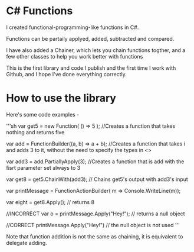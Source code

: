 # C# Functions
I created functional-programming-like functions in C#.

Functions can be partaily applyed, added, subtracted and compared.

I have also added a Chainer, which lets you chain functions togther, and a few other classes to help you work better with functions

This is the first library and code I publish and the first time I work with Github, and I hope I've done everything correctly.

# How to use the library

Here's some code examples - 

'''sh
var get5 = new Function<int>( () => 5 ); //Creates a function that takes nothing and returns five

var add = FunctionBuilder((a, b) => a + b);  //Creates a function that takes i and adds 3 to it, without the need to specify the types in <>

var add3 = add.PartiallyApply(3); //Creates a function that is add with the fisrt parameter set always to 3

var get8 = get5.ChainWith(add3); // Chains get5's output with add3's input

var printMessage = FunctionActionBuilder( m => Console.WriteLine(m));

var eight = get8.Apply(); // returns 8

//INCORRECT 
var o = printMessage.Apply("Hey!"); // returns a null object

//CORRECT
printMessage.Apply("Hey!") // the null object is not used
'''

Note that function addition is not the same as chaining, it is equivalent to delegate adding.
